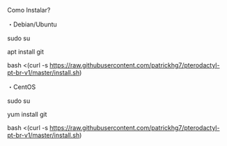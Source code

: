 Como Instalar?

・Debian/Ubuntu

sudo su

apt install git

bash <(curl -s https://raw.githubusercontent.com/patrickhg7/pterodactyl-pt-br-v1/master/install.sh)

・CentOS

sudo su

yum install git

bash <(curl -s https://raw.githubusercontent.com/patrickhg7/pterodactyl-pt-br-v1/master/install.sh)
